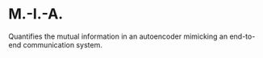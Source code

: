 # M.-I.-A.
Quantifies the mutual information in an autoencoder mimicking an end-to-end communication system. 
